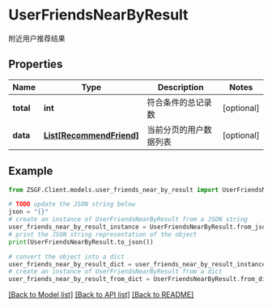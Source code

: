 # UserFriendsNearByResult

附近用户推荐结果

## Properties

Name | Type | Description | Notes
------------ | ------------- | ------------- | -------------
**total** | **int** | 符合条件的总记录数 | [optional] 
**data** | [**List[RecommendFriend]**](RecommendFriend.md) | 当前分页的用户数据列表 | [optional] 

## Example

```python
from ZSGF.Client.models.user_friends_near_by_result import UserFriendsNearByResult

# TODO update the JSON string below
json = "{}"
# create an instance of UserFriendsNearByResult from a JSON string
user_friends_near_by_result_instance = UserFriendsNearByResult.from_json(json)
# print the JSON string representation of the object
print(UserFriendsNearByResult.to_json())

# convert the object into a dict
user_friends_near_by_result_dict = user_friends_near_by_result_instance.to_dict()
# create an instance of UserFriendsNearByResult from a dict
user_friends_near_by_result_from_dict = UserFriendsNearByResult.from_dict(user_friends_near_by_result_dict)
```
[[Back to Model list]](../README.md#documentation-for-models) [[Back to API list]](../README.md#documentation-for-api-endpoints) [[Back to README]](../README.md)


